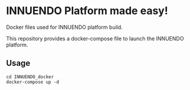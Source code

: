 # INNUENDO Platform made easy!
Docker files used for INNUENDO platform build.

This repository provides a docker-compose file to launch the INNUENDO platform.

## Usage

```
cd INNUENDO_docker
docker-compose up -d
```
